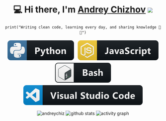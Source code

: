 <div align="center">
  <h1>💻 Hi there, I'm <a href="https://github.com/AndreyChiz">Andrey Chizhov</a> <img src="https://media.giphy.com/media/hvRJCLFzcasrR4ia7z/giphy.gif" width="25px"> </h1>
  <p><code>print("Writing clean code, learning every day, and sharing knowledge 💛🐍")</code></p>

</div>



<p align="center">
  <img src="https://raw.githubusercontent.com/8bithemant/8bithemant/master/svg/dev/languages/python.svg" alt="python" style="vertical-align:top; margin:4px">
  <img src="https://raw.githubusercontent.com/8bithemant/8bithemant/master/svg/dev/languages/js.svg" alt="js" style="vertical-align:top; margin:4px">  
  <img src="https://raw.githubusercontent.com/8bithemant/8bithemant/master/svg/dev/tools/bash.svg" alt="bash" style="vertical-align:top; margin:4px">
  <img src="https://raw.githubusercontent.com/8bithemant/8bithemant/master/svg/dev/tools/visualstudio_code.svg" alt="vscode" style="vertical-align:top; margin:4px">
</p>


<p align="center">
  <img src="https://github-readme-stats.vercel.app/api/top-langs?username=andreychiz&show_icons=true&locale=en&layout=compact&theme=tokyonight" alt="andreychiz" />
   <img src="https://github-readme-stats.vercel.app/api?username=andreychiz&show_icons=true&theme=tokyonight&hide_title=true" alt="github stats" />
   <img src="https://github-readme-activity-graph.vercel.app/graph?username=andreychiz&theme=react-dark&area=true" alt="activity graph" />
</p>

